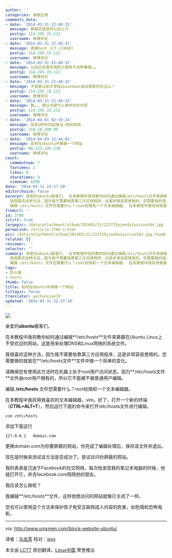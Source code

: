 ```yaml
---
author: ''
categories: 桌面应用
comments_data:
- date: '2014-03-31 22:48:32'
  message: 屏蔽百度就可以这么干
  postip: 114.245.15.112
  username: 微博评论
- date: '2014-03-31 22:48:32'
  message: 直接host 127.1[哈哈]
  postip: 114.245.15.112
  username: 微博评论
- date: '2014-03-31 22:48:32'
  message: 以前比较喜欢用防火墙来干这种事情……
  postip: 114.245.15.112
  username: 微博评论
- date: '2014-03-31 22:48:32'
  message: 不就是以前大家阻止windows自动更新的办法么？
  postip: 114.245.15.112
  username: 微博评论
- date: '2014-03-31 22:48:32'
  message: 额。。。我以为是什么神奇的东东呢
  postip: 114.245.15.112
  username: 微博评论
- date: '2014-04-01 02:19:24'
  message: 回复@阿布的起居注:哈哈哈哈
  postip: 218.18.199.96
  username: 微博评论
- date: '2014-04-03 12:44:01'
  message: 如何在Ubuntu中屏蔽一个网站
  postip: 60.223.226.230
  username: 微博评论
count:
  commentnum: 7
  favtimes: 2
  likes: 0
  sharetimes: 4
  viewnum: 8268
date: '2014-03-31 22:37:10'
editorchoice: false
excerpt: 亲爱的ubuntu极客们， 在本教程中我将教你如何通过编辑/etc/hosts文件来屏蔽在Ubuntu Linux上不受欢迎的网站，这是用来处理DNS和Linux网络的系统文件。
  我很喜欢这种方法，因为我不需要依靠第三方应用程序，这是非常容易使用的。您需要做的就是在/etc/hosts文件文件中做一个简单的变化。 请确保您有使用此方法时在机器上处于root用户访问状态，因为/etc/hosts文件文件由root用户拥有的，所以它不能被不被普通用户编辑。
  编辑 /etc/hosts 文件您需要什么？root权限和一个文本编辑器。 在本教程中我将用我喜欢的文本编辑器，vim。好了，打开 ...
fromurl: ''
id: 2786
islctt: true
largepic: /data/attachment/album/201403/31/223715yjee4a1yzzise34d.jpg
permalink: /article-2786-1.html
pic: /data/attachment/album/201403/31/223715yjee4a1yzzise34d.jpg.thumb.jpg
related: []
reviewer: ''
selector: ''
summary: 亲爱的ubuntu极客们， 在本教程中我将教你如何通过编辑/etc/hosts文件来屏蔽在Ubuntu Linux上不受欢迎的网站，这是用来处理DNS和Linux网络的系统文件。
  我很喜欢这种方法，因为我不需要依靠第三方应用程序，这是非常容易使用的。您需要做的就是在/etc/hosts文件文件中做一个简单的变化。 请确保您有使用此方法时在机器上处于root用户访问状态，因为/etc/hosts文件文件由root用户拥有的，所以它不能被不被普通用户编辑。
  编辑 /etc/hosts 文件您需要什么？root权限和一个文本编辑器。 在本教程中我将用我喜欢的文本编辑器，vim。好了，打开 ...
tags:
- 防火墙
- hosts
thumb: false
title: 如何在Ubuntu中屏蔽一个网站
titlepic: false
translator: yechunxiao19
updated: '2014-03-31 22:37:10'
---
```


![](/data/attachment/album/201403/31/223715yjee4a1yzzise34d.jpg)


亲爱的**ubuntu**极客们，


在本教程中我将教你如何通过编辑**/etc/hosts**文件来屏蔽在Ubuntu Linux上不受欢迎的网站，这是用来处理DNS和Linux网络的系统文件。


我很喜欢这种方法，因为我不需要依靠第三方应用程序，这是非常容易使用的。您需要做的就是在**/etc/hosts文件**文件中做一个简单的变化。


请确保您有使用此方法时在机器上处于root用户访问状态，因为**/etc/hosts文件**文件由root用户拥有的，所以它不能被不被普通用户编辑。


编辑 **/etc/hosts** 文件您需要什么？root权限和一个文本编辑器。


在本教程中我将用我喜欢的文本编辑器，vim。好了，打开一个新的终端（**CTRL+ALT+T**），然后运行下面的命令来打开/etc/hosts文件进行编辑。



```
vim /etc/hosts

```

添加下面这行



```
127.0.0.1   domain.com

```

更换domain.com为你要屏蔽的网站，你完成了编辑处理后，保存该文件并退出。


现在是时候来测试该方法是否成功了。尝试访问你屏蔽的网站。


我的表弟是沉迷于Facebook的社交网络，每次他发现我的笔记本电脑的时候，他就打开它，并去facebook.com陪陪他的朋友。


我应该怎么做呢？


我编辑**/etc/hosts**文件，这样他想访问的网站就像已关闭了一样。


您也可以使用这个方法来保护孩子免受互联网成人内容的危害，如色情和恐怖电影。




---


via: <http://www.unixmen.com/block-website-ubuntu/>


译者：[乌龙茶](https://github.com/yechunxiao19) 校对：[wxy](https://github.com/wxy)


本文由 [LCTT](https://github.com/LCTT/TranslateProject) 原创翻译，[Linux中国](http://linux.cn/) 荣誉推出